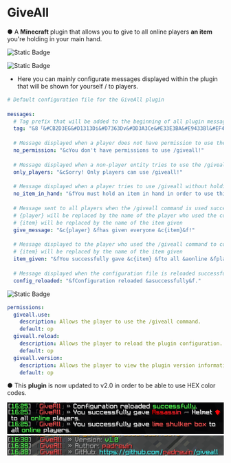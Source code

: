 # GiveAll

● A **Minecraft** plugin that allows you to give to all online players **an item** you're holding in your main hand.

![Static Badge](https://img.shields.io/badge/Version-v2.0-brightgreen?logo=files&logoColor=ffffff&color=799aca)

![Static Badge](https://img.shields.io/badge/config.yml-brightgreen)
- Here you can mainly configurate messages displayed within the plugin that will be shown for yourself / to players.
```yaml
# Default configuration file for the GiveAll plugin

messages:
  # Tag prefix that will be added to the beginning of all plugin messages
  tag: "&8「&#CB2D3EG&#D1313Di&#D7363Dv&#DD3A3Ce&#E33E3BA&#E9433Bl&#EF473Al&8」&7»&f "

  # Message displayed when a player does not have permission to use the /giveall command
  no_permission: "&cYou don't have permissions to use /giveall!"

  # Message displayed when a non-player entity tries to use the /giveall command
  only_players: "&cSorry! Only players can use /giveall!"

  # Message displayed when a player tries to use /giveall without holding an item
  no_item_in_hand: "&fYou must hold an item in hand in order to use this command."

  # Message sent to all players when the /giveall command is used successfully
  # {player} will be replaced by the name of the player who used the command
  # {item} will be replaced by the name of the item given
  give_message: "&c{player} &fhas given everyone &c{item}&f!"

  # Message displayed to the player who used the /giveall command to confirm the item was given
  # {item} will be replaced by the name of the item given
  item_given: "&fYou successfully gave &c{item} &fto all &aonline &fplayers."

  # Message displayed when the configuration file is reloaded successfully using /giveall reload
  config_reloaded: "&fConfiguration reloaded &asuccessfully&f."
```

![Static Badge](https://img.shields.io/badge/Permissions-config.yml-orange)

```yaml
permissions:
  giveall.use:
    description: Allows the player to use the /giveall command.
    default: op
  giveall.reload:
    description: Allows the player to reload the plugin configuration.
    default: op
  giveall.version:
    description: Allows the player to view the plugin version information.
    default: op
```

● This **plugin** is now updated to v2.0 in order to be able to use HEX color codes.

![alt text](giveallplugin.png)
![alt text](giveallversion.png)
